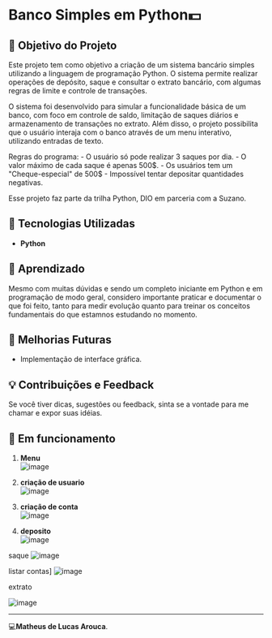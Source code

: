 # Banco Simples em Python💵  

## 🎯 Objetivo do Projeto  
Este projeto tem como objetivo a criação de um sistema bancário simples utilizando a linguagem de programação Python. O sistema permite realizar operações de depósito, saque e consultar o extrato bancário, com algumas regras de limite e controle de transações.

O sistema foi desenvolvido para simular a funcionalidade básica de um banco, com foco em controle de saldo, limitação de saques diários e armazenamento de transações no extrato. Além disso, o projeto possibilita que o usuário interaja com o banco através de um menu interativo, utilizando entradas de texto.

Regras do programa:
    - O usuário só pode realizar 3 saques por dia.
    - O valor máximo de cada saque é apenas 500$.
    - Os usuários tem um "Cheque-especial" de 500$
    - Impossível tentar depositar quantidades negativas.

Esse projeto faz parte da trilha Python, DIO em parceria com a Suzano.

## 🐍 Tecnologias Utilizadas  
- **Python** 

## 🚀 Aprendizado  
Mesmo com muitas dúvidas e sendo um completo iniciante em Python e em programação de modo geral, considero importante praticar e documentar o que foi feito, tanto para medir evolução quanto para treinar os conceitos fundamentais do que estamnos estudando no momento.  

## 📱 Melhorias Futuras  
-  Implementação de interface gráfica.

## 💡 Contribuições e Feedback  
Se você tiver dicas, sugestões ou feedback, sinta se a vontade para me chamar e expor suas idéias.

## 📸 Em funcionamento

1. **Menu**  
   ![image](https://github.com/user-attachments/assets/2999c0db-ba6c-4109-bccb-aca8be1aadb1)


3. **criação de usuario**  
   ![image](https://github.com/user-attachments/assets/89377d7d-b454-45f9-aa3f-5a46af85241e)


5. **criação de conta**  
   ![image](https://github.com/user-attachments/assets/20ed5b0c-02eb-44a9-9944-0e23d7b523cc)


7. **deposito**  
   ![image](https://github.com/user-attachments/assets/0f307758-be6b-40c2-8e25-5aee18d68b62)

saque
  ![image](https://github.com/user-attachments/assets/09ed03dc-9374-41e3-91ac-3f1e43181500)

listar contas]
![image](https://github.com/user-attachments/assets/836e6b01-f725-4e2e-8272-354ffd5f8afe)


extrato

![image](https://github.com/user-attachments/assets/633ad201-afd1-4c8b-a60a-3c753a365441)







---  

💻**Matheus de Lucas Arouca**.  
